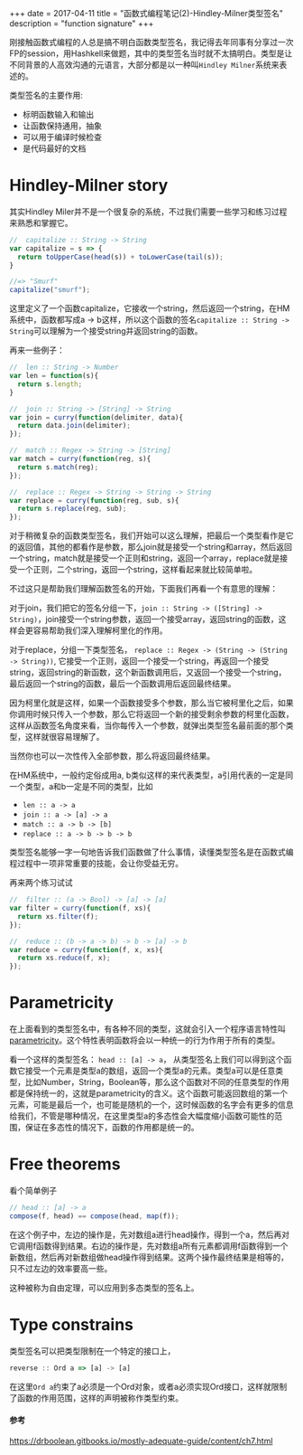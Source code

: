 +++
date = 2017-04-11
title = "函数式编程笔记(2)-Hindley-Milner类型签名"
description = "function signature"
+++

刚接触函数式编程的人总是搞不明白函数类型签名，我记得去年同事有分享过一次FP的session，用Hashkell来做题，其中的类型签名当时就不太搞明白。类型是让不同背景的人高效沟通的元语言，大部分都是以一种叫`Hindley Milner`系统来表述的。

类型签名的主要作用:

* 标明函数输入和输出
* 让函数保持通用，抽象
* 可以用于编译时候检查
* 是代码最好的文档

# Hindley-Milner story
其实Hindley Miler并不是一个很复杂的系统，不过我们需要一些学习和练习过程来熟悉和掌握它。

```javascript
//  capitalize :: String -> String
var capitalize = s => {
  return toUpperCase(head(s)) + toLowerCase(tail(s));
}

//=> "Smurf"
capitalize("smurf");
```
这里定义了一个函数capitalize，它接收一个string，然后返回一个string，在HM系统中，函数都写成a -> b这样，所以这个函数的签名`capitalize :: String -> String`可以理解为一个接受string并返回string的函数。

再来一些例子：
```javascript
//  len :: String -> Number
var len = function(s){
  return s.length;
}

//  join :: String -> [String] -> String
var join = curry(function(delimiter, data){
  return data.join(delimiter);
});

//  match :: Regex -> String -> [String]
var match = curry(function(reg, s){
  return s.match(reg);
});

//  replace :: Regex -> String -> String -> String
var replace = curry(function(reg, sub, s){
  return s.replace(reg, sub);
});
```

对于稍微复杂的函数类型签名，我们开始可以这么理解，把最后一个类型看作是它的返回值，其他的都看作是参数，那么join就是接受一个string和array，然后返回一个string，match就是接受一个正则和string，返回一个array，replace就是接受一个正则，二个string，返回一个string，这样看起来就比较简单啦。

不过这只是帮助我们理解函数签名的开始，下面我们再看一个有意思的理解：

对于join，我们把它的签名分组一下，`join :: String -> ([String] -> String)`，join接受一个string参数，返回一个接受array，返回string的函数，这样会更容易帮助我们深入理解柯里化的作用。

对于replace，分组一下类型签名， `replace :: Regex -> (String -> (String -> String))`, 它接受一个正则，返回一个接受一个string，再返回一个接受string，返回string的新函数，这个新函数调用后，又返回一个接受一个string，最后返回一个string的函数，最后一个函数调用后返回最终结果。

因为柯里化就是这样，如果一个函数接受多个参数，那么当它被柯里化之后，如果你调用时候只传入一个参数，那么它将返回一个新的接受剩余参数的柯里化函数，这样从函数签名角度来看，当你每传入一个参数，就弹出类型签名最前面的那个类型，这样就很容易理解了。

当然你也可以一次性传入全部参数，那么将返回最终结果。

在HM系统中，一般约定俗成用a, b类似这样的来代表类型，a引用代表的一定是同一个类型，a和b一定是不同的类型，比如

* `len :: a -> a`
* `join :: a -> [a] -> a`
* `match :: a -> b -> [b]`
* `replace :: a -> b -> b -> b`

类型签名能够一字一句地告诉我们函数做了什么事情，读懂类型签名是在函数式编程过程中一项非常重要的技能，会让你受益无穷。

再来两个练习试试

```javascript
//  filter :: (a -> Bool) -> [a] -> [a]
var filter = curry(function(f, xs){
  return xs.filter(f);
});

//  reduce :: (b -> a -> b) -> b -> [a] -> b
var reduce = curry(function(f, x, xs){
  return xs.reduce(f, x);
});
```

# Parametricity

在上面看到的类型签名中，有各种不同的类型，这就会引入一个程序语言特性叫[parametricity](http://en.wikipedia.org/wiki/Parametricity)。这个特性表明函数将会以一种统一的行为作用于所有的类型。

看一个这样的类型签名： `head :: [a] -> a`， 从类型签名上我们可以得到这个函数它接受一个元素是类型a的数组，返回一个类型a的元素。类型a可以是任意类型，比如Number，String，Boolean等，那么这个函数对不同的任意类型的作用都是保持统一的，这就是parametricity的含义。这个函数可能返回数组的第一个元素，可能是最后一个，也可能是随机的一个，这时候函数的名字会有更多的信息给我们，不管是哪种情况，在这里类型a的多态性会大幅度缩小函数可能性的范围，保证在多态性的情况下，函数的作用都是统一的。

# Free theorems

看个简单例子
```javascript
// head :: [a] -> a
compose(f, head) == compose(head, map(f));
```
在这个例子中，左边的操作是，先对数组a进行head操作，得到一个a，然后再对它调用f函数得到结果。右边的操作是，先对数组a所有元素都调用f函数得到一个新数组，然后再对新数组做head操作得到结果。这两个操作最终结果是相等的，只不过左边的效率要高一些。

这种被称为自由定理，可以应用到多态类型的签名上。

# Type constrains

类型签名可以把类型限制在一个特定的接口上，

```javascript
reverse :: Ord a => [a] -> [a]
```
在这里`Ord a`约束了a必须是一个Ord对象，或者a必须实现Ord接口，这样就限制了函数的作用范围，这样的声明被称作类型约束。

#### 参考
https://drboolean.gitbooks.io/mostly-adequate-guide/content/ch7.html
